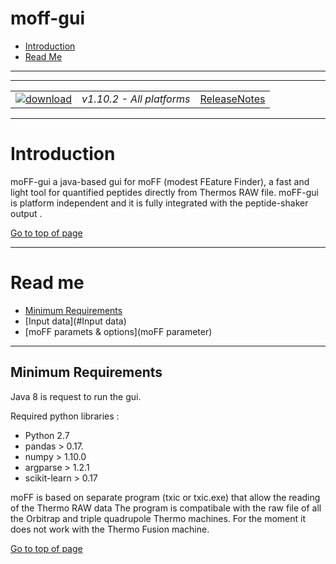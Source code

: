 # moff-gui #


  * [Introduction](#introduction)
  * [Read Me](#read-me)

---

---

|   |   |   |
| :------------------------- | :---------------: | :--: |
| [![download](https://github.com/compomic/xx/wiki/images/download_button.png)](link) | *v1.10.2 - All platforms* | [ReleaseNotes](https://github.com/compomics/xx/wiki/ReleaseNotes) |

---

# Introduction #
moFF-gui a java-based gui for moFF (modest FEature Finder), a fast and light tool for quantified peptides directly from Thermos RAW file. moFF-gui is platform independent  and it is fully integrated with the peptide-shaker output .

[Go to top of page](#moff-gui)

---

# Read me #
  * [Minimum Requirements](#minimum-requirements)
  * [Input data](#Input data)
  * [moFF paramets  & options](moFF parameter)
---

## Minimum Requirements ##

Java 8 is request to run the gui.

Required python libraries :
- Python 2.7
- pandas  > 0.17.
- numpy > 1.10.0
- argparse > 1.2.1 
- scikit-learn > 0.17

moFF is based on separate program (txic or txic.exe) that allow the reading of the Thermo RAW data 
The program is compatibale with  the raw file of all the Orbitrap and triple quadrupole Thermo machines. 
For the moment it does not work with the Thermo Fusion machine.

[Go to top of page](#moff-gui)



